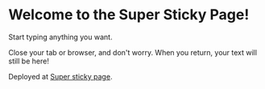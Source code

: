 # Welcome to the Super Sticky Page!

Start typing anything you want.

Close your tab or browser, and don't worry.
When you return, your text will still be here!

Deployed at [Super sticky page](https://sticky-page-alpha.vercel.app/).
